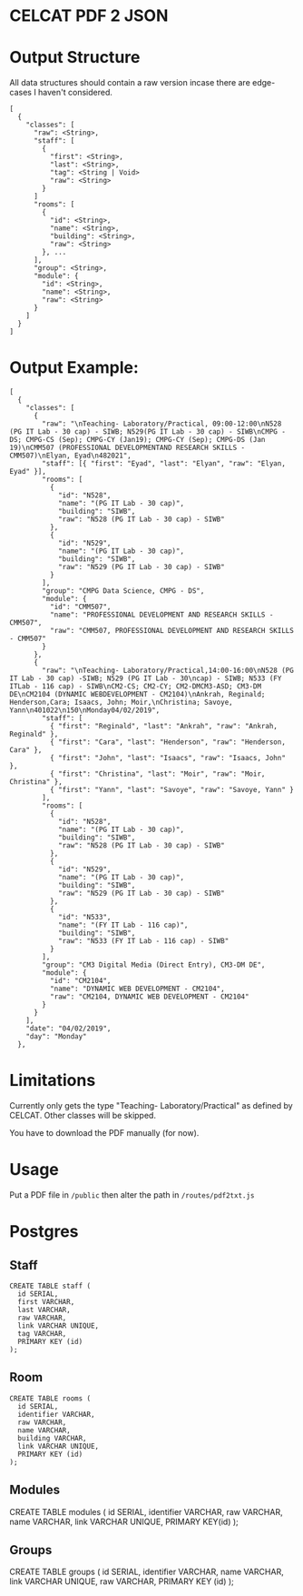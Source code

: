 # CELCAT PDF 2 JSON

# Output Structure

All data structures should contain a raw <String> version incase there are edge-cases I haven't considered.

    [
      {
        "classes": [
          "raw": <String>,
          "staff": [
            {
              "first": <String>,
              "last": <String>,
              "tag": <String | Void>
              "raw": <String>
            }
          ]
          "rooms": [
            {
              "id": <String>,
              "name": <String>,
              "building": <String>,
              "raw": <String>
            }, ...
          ],
          "group": <String>,
          "module": {
            "id": <String>,
            "name": <String>,
            "raw": <String>
          }
        ]
      }
    ]

# Output Example:

    [
      {
        "classes": [
          {
            "raw": "\nTeaching- Laboratory/Practical, 09:00-12:00\nN528 (PG IT Lab - 30 cap) - SIWB; N529(PG IT Lab - 30 cap) - SIWB\nCMPG - DS; CMPG-CS (Sep); CMPG-CY (Jan19); CMPG-CY (Sep); CMPG-DS (Jan 19)\nCMM507 (PROFESSIONAL DEVELOPMENTAND RESEARCH SKILLS - CMM507)\nElyan, Eyad\n482021",
            "staff": [{ "first": "Eyad", "last": "Elyan", "raw": "Elyan, Eyad" }],
            "rooms": [
              {
                "id": "N528",
                "name": "(PG IT Lab - 30 cap)",
                "building": "SIWB",
                "raw": "N528 (PG IT Lab - 30 cap) - SIWB"
              },
              {
                "id": "N529",
                "name": "(PG IT Lab - 30 cap)",
                "building": "SIWB",
                "raw": "N529 (PG IT Lab - 30 cap) - SIWB"
              }
            ],
            "group": "CMPG Data Science, CMPG - DS",
            "module": {
              "id": "CMM507",
              "name": "PROFESSIONAL DEVELOPMENT AND RESEARCH SKILLS - CMM507",
              "raw": "CMM507, PROFESSIONAL DEVELOPMENT AND RESEARCH SKILLS - CMM507"
            }
          },
          {
            "raw": "\nTeaching- Laboratory/Practical,14:00-16:00\nN528 (PG IT Lab - 30 cap) -SIWB; N529 (PG IT Lab - 30\ncap) - SIWB; N533 (FY ITLab - 116 cap) - SIWB\nCM2-CS; CM2-CY; CM2-DMCM3-ASD; CM3-DM DE\nCM2104 (DYNAMIC WEBDEVELOPMENT - CM2104)\nAnkrah, Reginald; Henderson,Cara; Isaacs, John; Moir,\nChristina; Savoye, Yann\n401022\n150\nMonday04/02/2019",
            "staff": [
              { "first": "Reginald", "last": "Ankrah", "raw": "Ankrah, Reginald" },
              { "first": "Cara", "last": "Henderson", "raw": "Henderson, Cara" },
              { "first": "John", "last": "Isaacs", "raw": "Isaacs, John" },
              { "first": "Christina", "last": "Moir", "raw": "Moir, Christina" },
              { "first": "Yann", "last": "Savoye", "raw": "Savoye, Yann" }
            ],
            "rooms": [
              {
                "id": "N528",
                "name": "(PG IT Lab - 30 cap)",
                "building": "SIWB",
                "raw": "N528 (PG IT Lab - 30 cap) - SIWB"
              },
              {
                "id": "N529",
                "name": "(PG IT Lab - 30 cap)",
                "building": "SIWB",
                "raw": "N529 (PG IT Lab - 30 cap) - SIWB"
              },
              {
                "id": "N533",
                "name": "(FY IT Lab - 116 cap)",
                "building": "SIWB",
                "raw": "N533 (FY IT Lab - 116 cap) - SIWB"
              }
            ],
            "group": "CM3 Digital Media (Direct Entry), CM3-DM DE",
            "module": {
              "id": "CM2104",
              "name": "DYNAMIC WEB DEVELOPMENT - CM2104",
              "raw": "CM2104, DYNAMIC WEB DEVELOPMENT - CM2104"
            }
          }
        ],
        "date": "04/02/2019",
        "day": "Monday"
      },

# Limitations

Currently only gets the type "Teaching- Laboratory/Practical" as defined by CELCAT. Other classes will be skipped.

You have to download the PDF manually (for now).

# Usage

Put a PDF file in `/public` then alter the path in `/routes/pdf2txt.js`

# Postgres

## Staff

    CREATE TABLE staff (
      id SERIAL, 
      first VARCHAR, 
      last VARCHAR, 
      raw VARCHAR, 
      link VARCHAR UNIQUE, 
      tag VARCHAR, 
      PRIMARY KEY (id)
    );

## Room

    CREATE TABLE rooms (
      id SERIAL,
      identifier VARCHAR,
      raw VARCHAR,
      name VARCHAR,
      building VARCHAR,
      link VARCHAR UNIQUE,
      PRIMARY KEY (id)
    );

## Modules

  CREATE TABLE modules (
    id SERIAL, 
    identifier VARCHAR, 
    raw VARCHAR, 
    name VARCHAR, 
    link VARCHAR UNIQUE, 
    PRIMARY KEY(id)
  );

## Groups

  CREATE TABLE groups (
    id SERIAL,
    identifier VARCHAR,
    name VARCHAR,
    link VARCHAR UNIQUE,
    raw VARCHAR,
    PRIMARY KEY (id)
  );